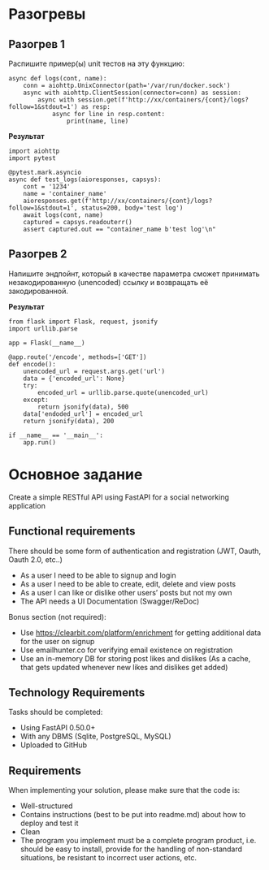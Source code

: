 # Разогревы

## Разогрев 1

Распишите пример(ы) unit тестов на эту фyнкцию:

```
async def logs(cont, name):
    conn = aiohttp.UnixConnector(path='/var/run/docker.sock')
    async with aiohttp.ClientSession(connector=conn) as session:
        async with session.get(f'http://xx/containers/{cont}/logs?follow=1&stdout=1') as resp:
            async for line in resp.content:
                print(name, line)
```

**Результат**

```
import aiohttp
import pytest

@pytest.mark.asyncio
async def test_logs(aioresponses, capsys):
    cont = '1234'
    name = 'container_name'
    aioresponses.get(f'http://xx/containers/{cont}/logs?follow=1&stdout=1', status=200, body='test log')
    await logs(cont, name)
    captured = capsys.readouterr()
    assert captured.out == "container_name b'test log'\n"
```

## Разогрев 2

Напишите эндпойнт, который в качестве параметра сможет принимать незакодированную (unencoded) ссылку и возвращать её закодированной.

**Результат**

```
from flask import Flask, request, jsonify
import urllib.parse

app = Flask(__name__)

@app.route('/encode', methods=['GET'])
def encode():
    unencoded_url = request.args.get('url')
    data = {'encoded_url': None}
    try:
        encoded_url = urllib.parse.quote(unencoded_url)
    except:
        return jsonify(data), 500
    data['endoded_url'] = encoded_url
    return jsonify(data), 200

if __name__ == '__main__':
    app.run()
```

# Основное задание

Create a simple RESTful API using FastAPI for a social networking application

## Functional requirements

There should be some form of authentication and registration (JWT, Oauth, Oauth 2.0, etc..)

- As a user I need to be able to signup and login
- As a user I need to be able to create, edit, delete and view posts
- As a user I can like or dislike other users’ posts but not my own 
- The API needs a UI Documentation (Swagger/ReDoc)

Bonus section (not required):

- Use https://clearbit.com/platform/enrichment for getting additional data for the user on signup
- Use emailhunter.co for verifying email existence on registration
- Use an in-memory DB for storing post likes and dislikes (As a cache, that gets updated whenever new likes and dislikes get added) 

## Technology Requirements

Tasks should be completed:

- Using FastAPI 0.50.0+
- With any DBMS (Sqlite, PostgreSQL, MySQL)
- Uploaded to GitHub

## Requirements

When implementing your solution, please make sure that the code is:

- Well-structured
- Contains instructions (best to be put into readme.md) about how to deploy and test it
- Clean
- The program you implement must be a complete program product, i.e. should be easy to install, provide for the handling of non-standard situations, be resistant to incorrect user actions, etc.
